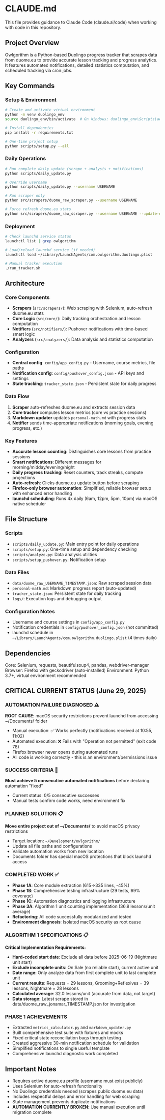 # CLAUDE.md

This file provides guidance to Claude Code (claude.ai/code) when working with code in this repository.

## Project Overview

Owlgorithm is a Python-based Duolingo progress tracker that scrapes data from duome.eu to provide accurate lesson tracking and progress analytics. It features automated notifications, detailed statistics computation, and scheduled tracking via cron jobs.

## Key Commands

### Setup & Environment
```bash
# Create and activate virtual environment
python -m venv duolingo_env
source duolingo_env/bin/activate  # On Windows: duolingo_env\Scripts\activate

# Install dependencies
pip install -r requirements.txt

# One-time project setup
python scripts/setup.py --all
```

### Daily Operations
```bash
# Run complete daily update (scrape + analysis + notifications)
python scripts/daily_update.py

# Override username
python scripts/daily_update.py --username USERNAME

# Run scraper only
python src/scrapers/duome_raw_scraper.py --username USERNAME

# Force refresh duome.eu stats
python src/scrapers/duome_raw_scraper.py --username USERNAME --update-only
```

### Deployment
```bash
# Check launchd service status
launchctl list | grep owlgorithm

# Load/reload launchd service (if needed)
launchctl load ~/Library/LaunchAgents/com.owlgorithm.duolingo.plist

# Manual tracker execution
./run_tracker.sh
```

## Architecture

### Core Components
- **Scrapers** (`src/scrapers/`): Web scraping with Selenium, auto-refresh duome.eu stats
- **Core Logic** (`src/core/`): Daily tracking orchestration and lesson computation
- **Notifiers** (`src/notifiers/`): Pushover notifications with time-based smart logic
- **Analyzers** (`src/analyzers/`): Data analysis and statistics computation

### Configuration
- **Central config**: `config/app_config.py` - Username, course metrics, file paths
- **Notification config**: `config/pushover_config.json` - API keys and settings
- **State tracking**: `tracker_state.json` - Persistent state for daily progress

### Data Flow
1. **Scraper** auto-refreshes duome.eu and extracts session data
2. **Core tracker** computes lesson metrics (core vs practice sessions)
3. **Markdown updater** updates `personal-math.md` with progress stats
4. **Notifier** sends time-appropriate notifications (morning goals, evening progress, etc.)

### Key Features
- **Accurate lesson counting**: Distinguishes core lessons from practice sessions
- **Smart notifications**: Different messages for morning/midday/evening/night
- **Daily progress tracking**: Reset counters, track streaks, compute projections
- **Auto-refresh**: Clicks duome.eu update button before scraping
- **Firefox-only browser automation**: Simplified, reliable browser setup with enhanced error handling
- **launchd scheduling**: Runs 4x daily (6am, 12pm, 5pm, 10pm) via macOS native scheduler

## File Structure

### Scripts
- `scripts/daily_update.py`: Main entry point for daily operations
- `scripts/setup.py`: One-time setup and dependency checking
- `scripts/analyze.py`: Data analysis utilities
- `scripts/setup_pushover.py`: Notification setup

### Data Files
- `data/duome_raw_USERNAME_TIMESTAMP.json`: Raw scraped session data
- `personal-math.md`: Markdown progress report (auto-updated)
- `tracker_state.json`: Persistent state for daily tracking
- `logs/`: Execution logs and debugging output

### Configuration Notes
- Username and course settings in `config/app_config.py`
- Notification credentials in `config/pushover_config.json` (not committed)
- launchd schedule in `~/Library/LaunchAgents/com.owlgorithm.duolingo.plist` (4 times daily)

## Dependencies

Core: Selenium, requests, beautifulsoup4, pandas, webdriver-manager
Browser: Firefox with geckodriver (auto-installed)
Environment: Python 3.7+, virtual environment recommended

## CRITICAL CURRENT STATUS (June 29, 2025)

### AUTOMATION FAILURE DIAGNOSED ⚠️
**ROOT CAUSE**: macOS security restrictions prevent launchd from accessing ~/Documents/ folder
- Manual execution: ✅ Works perfectly (notifications received at 10:55, 11:02)
- Automated execution: ❌ Fails with "Operation not permitted" (exit code 78)
- Firefox browser never opens during automated runs
- All code is working correctly - this is an environment/permissions issue

### SUCCESS CRITERIA 🎯
**Must achieve 5 consecutive automated notifications** before declaring automation "fixed"
- Current status: 0/5 consecutive successes
- Manual tests confirm code works, need environment fix

### PLANNED SOLUTION 📋
**Move entire project out of ~/Documents/** to avoid macOS privacy restrictions
- Target location: `~/Development/owlgorithm/` 
- Update all file paths and configurations
- Validate automation works from new location
- Documents folder has special macOS protections that block launchd access

### COMPLETED WORK ✅
- **Phase 1A**: Core module extraction (615→335 lines, -45%)
- **Phase 1B**: Comprehensive testing infrastructure (29 tests, 99% coverage)
- **Phase 1C**: Automation diagnostics and logging infrastructure
- **Phase 3A**: Algorithm 1 unit counting implementation (36.8 lessons/unit average)
- **Refactoring**: All code successfully modularized and tested
- **Environment diagnosis**: Isolated macOS security as root cause

### ALGORITHM 1 SPECIFICATIONS 📋
**Critical Implementation Requirements:**
- **Hard-coded start date**: Exclude all data before 2025-06-19 (Nightmare unit start)
- **Exclude incomplete units**: On Sale (no reliable start), current active unit
- **Date range**: Only analyze data from first complete unit to last complete unit  
- **Current results**: Requests = 29 lessons, Grooming+Reflexives = 39 lessons, Nightmare = 28 lessons  
- **Calculated average**: 32.0 lessons/unit (accurate from data, not target)
- **Data storage**: Latest scrape stored in data/duome_raw_jonamar_TIMESTAMP.json for investigation

### PHASE 1 ACHIEVEMENTS
- Extracted `metrics_calculator.py` and `markdown_updater.py` 
- Built comprehensive test suite with fixtures and mocks
- Fixed critical state reconciliation bugs through testing
- Created aggressive 30-min notification schedule for validation
- Simplified notifications to single useful template
- Comprehensive launchd diagnostic work completed

## Important Notes

- Requires active duome.eu profile (username must exist publicly)
- Uses Selenium for auto-refresh functionality
- No Duolingo credentials needed (scrapes public duome.eu data)
- Includes respectful delays and error handling for web scraping
- State management prevents duplicate notifications
- **AUTOMATION CURRENTLY BROKEN**: Use manual execution until migration complete